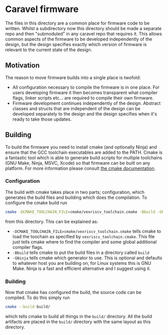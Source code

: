 # Caravel firmware
The files in this directory are a common place for firmware code to be written. Whilst a subdirectory now this directory should be made a separate repo and then "submoduled" in any caravel repo that requires it. This allows common aspects of the firmware to be developed independently of the design, but the design specifies exactly which version of firmware is relevant to the current state of the design.

## Motivation
The reason to move firmware builds into a single place is twofold:
* All configuration necessary to compile the firmware is in one place. For users developing firmware it then becomes transparent what compiler flags, linker scripts etc... are required to compile their own firmware.
* Firmware development continues independently of the design. Abstract classes and structs that are independent of the design can be developed separately to the design and the design specifies when it's ready to take those updates.

## Building
To build the firmware you need to install cmake (and optionally Ninja) and ensure that the GCC toolchain executables are added to the PATH. Cmake is a fantastic tool which is able to generate build scripts for multiple toolchains (GNU Make, Ninja, MSVC, Xcode) so that firmware can be built on any platform. For more information please consult [the cmake documentation](https://cmake.org/).

### Configuration
The build with cmake takes place in two parts; configuration, which generates the build files and building which does the compilation. To configure the cmake build run
```bash
cmake -DCMAKE_TOOLCHAIN_FILE=cmake/vexriscv_toolchain.cmake -Bbuild -GNinja
```
from this directory. This can be explained as:
* `-DCMAKE_TOOLCHAIN_FILE=cmake/vexriscv_toolchain.cmake` tells cmake to load the toochain as specified by `vexriscv_toolchain.cmake`. This file just tells cmake where to find the compiler and some global additional compiler flags.
* `-Bbuild` tells cmake to put the build files in a directory called `build`
* `-GNinja` tells cmake which generator to use. This is optional and defaults to  whatever host you are building on, for Linux systems this is GNU Make. Ninja is a  fast and efficient alternative and I suggest using it.

### Building
Now that cmake has configured the build, the source code can be compiled. To do this simply run
```bash
cmake --build build/
```
which tells cmake to build all things in the `build/` directory. All the build artifacts are placed in the `build/` directory with the same layout as this directory.
